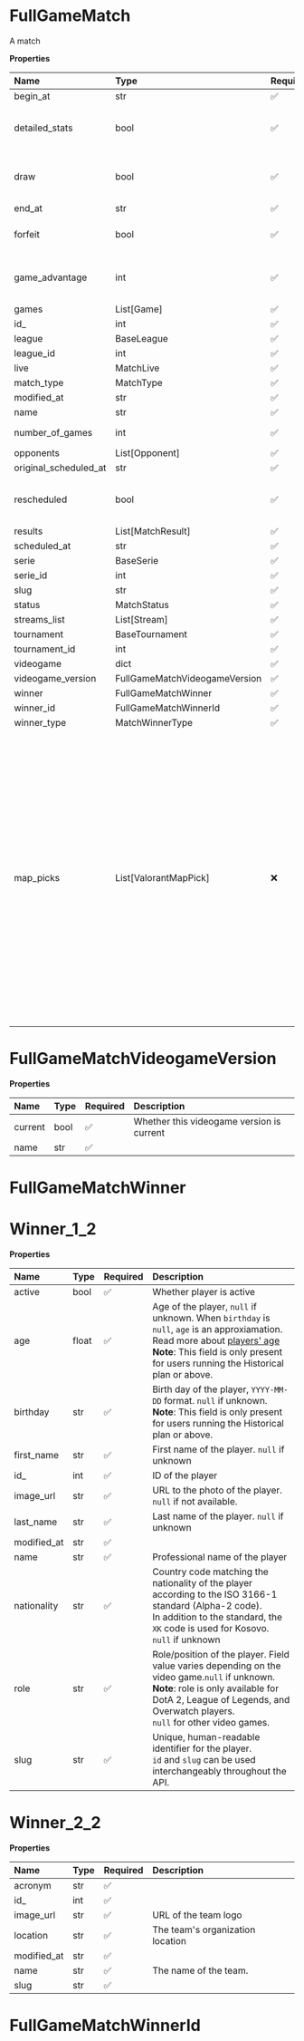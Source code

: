 # FullGameMatch

A match

**Properties**

| Name                  | Type                          | Required | Description                                                                                                                                                                                                                                                                     |
| :-------------------- | :---------------------------- | :------- | :------------------------------------------------------------------------------------------------------------------------------------------------------------------------------------------------------------------------------------------------------------------------------ |
| begin_at              | str                           | ✅       |                                                                                                                                                                                                                                                                                 |
| detailed_stats        | bool                          | ✅       | Whether the match offers full stats                                                                                                                                                                                                                                             |
| draw                  | bool                          | ✅       | Whether result of the match is a draw                                                                                                                                                                                                                                           |
| end_at                | str                           | ✅       |                                                                                                                                                                                                                                                                                 |
| forfeit               | bool                          | ✅       | Whether match was forfeited                                                                                                                                                                                                                                                     |
| game_advantage        | int                           | ✅       | ID of the opponent with a game advantage                                                                                                                                                                                                                                        |
| games                 | List[Game]                    | ✅       |                                                                                                                                                                                                                                                                                 |
| id\_                  | int                           | ✅       |                                                                                                                                                                                                                                                                                 |
| league                | BaseLeague                    | ✅       |                                                                                                                                                                                                                                                                                 |
| league_id             | int                           | ✅       |                                                                                                                                                                                                                                                                                 |
| live                  | MatchLive                     | ✅       |                                                                                                                                                                                                                                                                                 |
| match_type            | MatchType                     | ✅       |                                                                                                                                                                                                                                                                                 |
| modified_at           | str                           | ✅       |                                                                                                                                                                                                                                                                                 |
| name                  | str                           | ✅       |                                                                                                                                                                                                                                                                                 |
| number_of_games       | int                           | ✅       | Number of games                                                                                                                                                                                                                                                                 |
| opponents             | List[Opponent]                | ✅       |                                                                                                                                                                                                                                                                                 |
| original_scheduled_at | str                           | ✅       |                                                                                                                                                                                                                                                                                 |
| rescheduled           | bool                          | ✅       | Whether match has been rescheduled                                                                                                                                                                                                                                              |
| results               | List[MatchResult]             | ✅       |                                                                                                                                                                                                                                                                                 |
| scheduled_at          | str                           | ✅       |                                                                                                                                                                                                                                                                                 |
| serie                 | BaseSerie                     | ✅       |                                                                                                                                                                                                                                                                                 |
| serie_id              | int                           | ✅       |                                                                                                                                                                                                                                                                                 |
| slug                  | str                           | ✅       |                                                                                                                                                                                                                                                                                 |
| status                | MatchStatus                   | ✅       |                                                                                                                                                                                                                                                                                 |
| streams_list          | List[Stream]                  | ✅       |                                                                                                                                                                                                                                                                                 |
| tournament            | BaseTournament                | ✅       |                                                                                                                                                                                                                                                                                 |
| tournament_id         | int                           | ✅       |                                                                                                                                                                                                                                                                                 |
| videogame             | dict                          | ✅       |                                                                                                                                                                                                                                                                                 |
| videogame_version     | FullGameMatchVideogameVersion | ✅       |                                                                                                                                                                                                                                                                                 |
| winner                | FullGameMatchWinner           | ✅       |                                                                                                                                                                                                                                                                                 |
| winner_id             | FullGameMatchWinnerId         | ✅       |                                                                                                                                                                                                                                                                                 |
| winner_type           | MatchWinnerType               | ✅       |                                                                                                                                                                                                                                                                                 |
| map_picks             | List[ValorantMapPick]         | ❌       | **Only applies to Valorant matches. The field will not be present on other video games matches.** <br/>Map picks, `null` when map picks data is unavailable. <br/>**Important:** `map_picks` field is only present in the response for subscribers of Valorant Historical plan. |

# FullGameMatchVideogameVersion

**Properties**

| Name    | Type | Required | Description                               |
| :------ | :--- | :------- | :---------------------------------------- |
| current | bool | ✅       | Whether this videogame version is current |
| name    | str  | ✅       |                                           |

# FullGameMatchWinner

# Winner_1_2

**Properties**

| Name        | Type  | Required | Description                                                                                                                                                                                                                                    |
| :---------- | :---- | :------- | :--------------------------------------------------------------------------------------------------------------------------------------------------------------------------------------------------------------------------------------------- |
| active      | bool  | ✅       | Whether player is active                                                                                                                                                                                                                       |
| age         | float | ✅       | Age of the player, `null` if unknown. When `birthday` is `null`, `age` is an approxiamation. Read more about [players' age](/docs/about-players-age) <br/>**Note**: This field is only present for users running the Historical plan or above. |
| birthday    | str   | ✅       | Birth day of the player, `YYYY-MM-DD` format. `null` if unknown. <br/>**Note**: This field is only present for users running the Historical plan or above.                                                                                     |
| first_name  | str   | ✅       | First name of the player. `null` if unknown                                                                                                                                                                                                    |
| id\_        | int   | ✅       | ID of the player                                                                                                                                                                                                                               |
| image_url   | str   | ✅       | URL to the photo of the player. `null` if not available.                                                                                                                                                                                       |
| last_name   | str   | ✅       | Last name of the player. `null` if unknown                                                                                                                                                                                                     |
| modified_at | str   | ✅       |                                                                                                                                                                                                                                                |
| name        | str   | ✅       | Professional name of the player                                                                                                                                                                                                                |
| nationality | str   | ✅       | Country code matching the nationality of the player according to the ISO 3166-1 standard (Alpha-2 code). <br/>In addition to the standard, the `XK` code is used for Kosovo. <br/>`null` if unknown                                            |
| role        | str   | ✅       | Role/position of the player. Field value varies depending on the video game.`null` if unknown. <br/>**Note**: role is only available for DotA 2, League of Legends, and Overwatch players. <br/>`null` for other video games.                  |
| slug        | str   | ✅       | Unique, human-readable identifier for the player. <br/>`id` and `slug` can be used interchangeably throughout the API.                                                                                                                         |

# Winner_2_2

**Properties**

| Name        | Type | Required | Description                      |
| :---------- | :--- | :------- | :------------------------------- |
| acronym     | str  | ✅       |                                  |
| id\_        | int  | ✅       |                                  |
| image_url   | str  | ✅       | URL of the team logo             |
| location    | str  | ✅       | The team's organization location |
| modified_at | str  | ✅       |                                  |
| name        | str  | ✅       | The name of the team.            |
| slug        | str  | ✅       |                                  |

# FullGameMatchWinnerId

<!-- This file was generated by liblab | https://liblab.com/ -->
